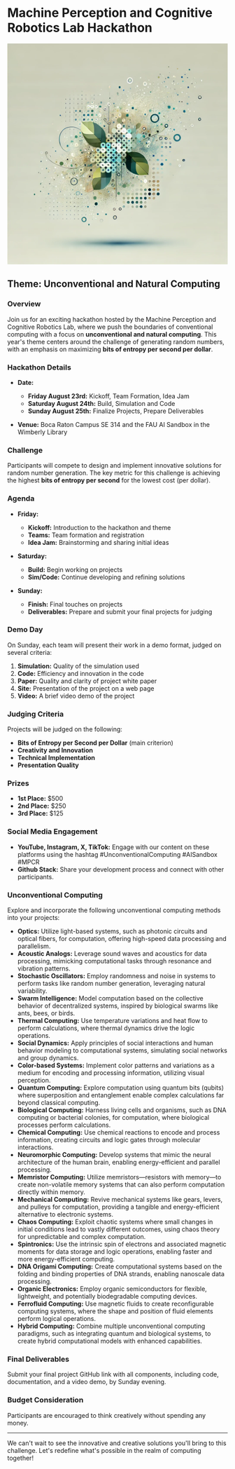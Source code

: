 
# Machine Perception and Cognitive Robotics Lab Hackathon

<img src="https://raw.githubusercontent.com/mpcrlab/sandbox-hackathon/main/naturalcomp.webp">

## Theme: Unconventional and Natural Computing

### Overview

Join us for an exciting hackathon hosted by the Machine Perception and Cognitive Robotics Lab, where we push the boundaries of conventional computing with a focus on **unconventional and natural computing**. This year's theme centers around the challenge of generating random numbers, with an emphasis on maximizing **bits of entropy per second per dollar**.

### Hackathon Details

- **Date:** 
  - **Friday August 23rd:** Kickoff, Team Formation, Idea Jam
  - **Saturday August 24th:** Build, Simulation and Code
  - **Sunday August 25th:** Finalize Projects, Prepare Deliverables

- **Venue:** Boca Raton Campus SE 314 and the FAU AI Sandbox in the Wimberly Library

### Challenge

Participants will compete to design and implement innovative solutions for random number generation. The key metric for this challenge is achieving the highest **bits of entropy per second** for the lowest cost (per dollar). 

### Agenda

- **Friday:**
  - **Kickoff:** Introduction to the hackathon and theme
  - **Teams:** Team formation and registration
  - **Idea Jam:** Brainstorming and sharing initial ideas

- **Saturday:**
  - **Build:** Begin working on projects
  - **Sim/Code:** Continue developing and refining solutions

- **Sunday:**
  - **Finish:** Final touches on projects
  - **Deliverables:** Prepare and submit your final projects for judging

### Demo Day

On Sunday, each team will present their work in a demo format, judged on several criteria:

1. **Simulation:** Quality of the simulation used
2. **Code:** Efficiency and innovation in the code
3. **Paper:** Quality and clarity of project white paper
4. **Site:** Presentation of the project on a web page
5. **Video:** A brief video demo of the project

### Judging Criteria

Projects will be judged on the following:

- **Bits of Entropy per Second per Dollar** (main criterion)
- **Creativity and Innovation**
- **Technical Implementation**
- **Presentation Quality**
  
### Prizes

- **1st Place:** $500
- **2nd Place:** $250 
- **3rd Place:** $125 

### Social Media Engagement

- **YouTube, Instagram, X, TikTok:** Engage with our content on these platforms using the hashtag #UnconventionalComputing #AISandbox #MPCR
- **Github Stack:** Share your development process and connect with other participants.

### Unconventional Computing

Explore and incorporate the following unconventional computing methods into your projects:

- **Optics:** Utilize light-based systems, such as photonic circuits and optical fibers, for computation, offering high-speed data processing and parallelism.
- **Acoustic Analogs:** Leverage sound waves and acoustics for data processing, mimicking computational tasks through resonance and vibration patterns.
- **Stochastic Oscillators:** Employ randomness and noise in systems to perform tasks like random number generation, leveraging natural variability.
- **Swarm Intelligence:** Model computation based on the collective behavior of decentralized systems, inspired by biological swarms like ants, bees, or birds.
- **Thermal Computing:** Use temperature variations and heat flow to perform calculations, where thermal dynamics drive the logic operations.
- **Social Dynamics:** Apply principles of social interactions and human behavior modeling to computational systems, simulating social networks and group dynamics.
- **Color-based Systems:** Implement color patterns and variations as a medium for encoding and processing information, utilizing visual perception.
- **Quantum Computing:** Explore computation using quantum bits (qubits) where superposition and entanglement enable complex calculations far beyond classical computing.
- **Biological Computing:** Harness living cells and organisms, such as DNA computing or bacterial colonies, for computation, where biological processes perform calculations.
- **Chemical Computing:** Use chemical reactions to encode and process information, creating circuits and logic gates through molecular interactions.
- **Neuromorphic Computing:** Develop systems that mimic the neural architecture of the human brain, enabling energy-efficient and parallel processing.
- **Memristor Computing:** Utilize memristors—resistors with memory—to create non-volatile memory systems that can also perform computation directly within memory.
- **Mechanical Computing:** Revive mechanical systems like gears, levers, and pulleys for computation, providing a tangible and energy-efficient alternative to electronic systems.
- **Chaos Computing:** Exploit chaotic systems where small changes in initial conditions lead to vastly different outcomes, using chaos theory for unpredictable and complex computation.
- **Spintronics:** Use the intrinsic spin of electrons and associated magnetic moments for data storage and logic operations, enabling faster and more energy-efficient computing.
- **DNA Origami Computing:** Create computational systems based on the folding and binding properties of DNA strands, enabling nanoscale data processing.
- **Organic Electronics:** Employ organic semiconductors for flexible, lightweight, and potentially biodegradable computing devices.
- **Ferrofluid Computing:** Use magnetic fluids to create reconfigurable computing systems, where the shape and position of fluid elements perform logical operations.
- **Hybrid Computing:** Combine multiple unconventional computing paradigms, such as integrating quantum and biological systems, to create hybrid computational models with enhanced capabilities.

### Final Deliverables

Submit your final project GitHub link with all components, including code, documentation, and a video demo, by Sunday evening.

### Budget Consideration

Participants are encouraged to think creatively without spending any money.

---

We can't wait to see the innovative and creative solutions you'll bring to this challenge. Let's redefine what's possible in the realm of computing together!
